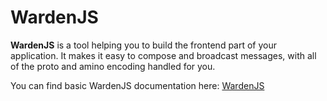 ﻿---
sidebar_position: 6
---

# WardenJS

**WardenJS** is a tool helping you to build the frontend part of your application. It makes it easy to compose and broadcast messages, with all of the proto and amino encoding handled for you.

You can find basic WardenJS documentation here: [WardenJS](https://www.npmjs.com/package/@wardenprotocol/wardenjs)